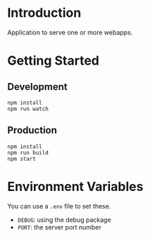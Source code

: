 # Introduction 

Application to serve one or more webapps.

# Getting Started

## Development

    npm install
    npm run watch

## Production

    npm install
    npm run build
    npm start

# Environment Variables

You can use a `.env` file to set these.

- `DEBUG`: using the debug package
- `PORT`: the server port number
